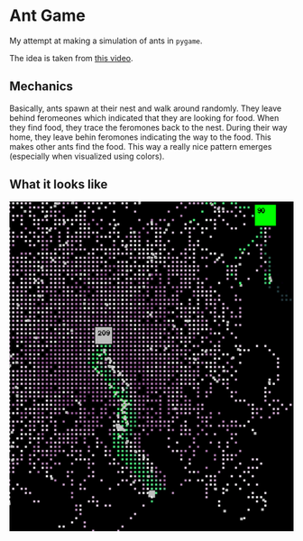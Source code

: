 # Ant Game
My attempt at making a simulation of ants in ```pygame```. 

The idea is taken from [this video](https://www.youtube.com/watch?v=81GQNPJip2Y&t=2s&pp=ygUOYW50IHNpbXVsYXRpb24%3D).

## Mechanics
Basically, ants spawn at their nest and walk around randomly. They leave behind feromeones which 
indicated that they are looking for food. When they find food, they trace the feromones back to the nest. 
During their way home, they leave behin feromones indicating the way to the food. This makes other ants find the food. 
This way a really nice pattern emerges (especially when visualized using colors).

## What it looks like
![Screenshot](ant_game.png)
